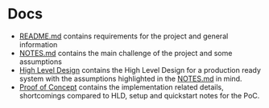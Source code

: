 # Docs

- [README.md](../README.md) contains requirements for the project and general information
- [NOTES.md](../NOTES.md) contains the main challenge of the project and some assumptions
- [High Level Design](./docs/high-level-design.md) contains the High Level Design for a production ready system with the assumptions highlighted in the [NOTES.md](../NOTES.md) in mind.
- [Proof of Concept](./docs/proof-of-concept.md) contains the implementation related details, shortcomings compared to HLD, setup and quickstart notes for the PoC.
